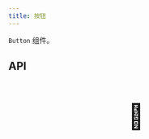 ```yaml
---
title: 按钮
---
```


`Button` 组件。

## API

<div style="padding: 40px 0;font-size: 48px; text-align: center;">🚧</div>
